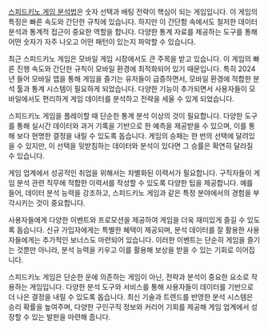 <p><a target="_blank" href="https://bepick.net/">스피드키노 게임 분석법</a>은 숫자 선택과 배팅 전략이 핵심이 되는 게임입니다. 이 게임의 특징은 빠른 속도와 간단한 규칙에 있습니다. 하지만 이 간단함 속에서도 철저한 데이터 분석과 통계적 접근이 중요한 역할을 합니다. 다양한 통계 자료를 제공하는 도구를 통해 어떤 숫자가 자주 나오고 어떤 패턴이 있는지 파악할 수 있습니다.</p>

<p>최근 스피드키노 게임은 모바일 게임 시장에서도 큰 주목을 받고 있습니다. 이 게임의 빠른 진행 속도와 간단한 규칙이 모바일 환경에 최적화되어 있기 때문입니다. 특히 2024년 들어 모바일 앱을 통해 게임을 즐기는 유저들이 급증하면서, 모바일 환경에 적합한 분석 툴과 통계 시스템이 필요하게 되었습니다. 다양한 기능이 추가되면서 사용자들이 모바일에서도 편리하게 게임 데이터를 분석하고 전략을 세울 수 있게 되었습니다.</p>

<p>스피드키노 게임을 플레이할 때 단순한 통계 분석 이상의 것이 필요합니다. 다양한 도구를 통해 실시간 데이터와 과거 기록을 기반으로 한 예측을 제공받을 수 있으며, 이를 통해 보다 현명한 결정을 내릴 수 있도록 돕습니다. 게임의 승패는 한 번의 선택에 달려있을 수 있지만, 이 선택을 뒷받침하는 데이터와 분석이 있다면 그 승률은 확연히 달라질 수 있습니다.</p>

<p>게임 업계에서 성공적인 취업을 위해서는 차별화된 이력서가 필요합니다. 구직자들이 게임 분석 관련 직무에 적합한 이력서를 작성할 수 있도록 다양한 팁을 제공합니다. 예를 들어, 데이터 분석 능력을 강조하고, 스피드키노 게임과 같은 특정 분야에서의 경험을 부각시키는 것이 중요합니다.</p>

<p>사용자들에게 다양한 이벤트와 프로모션을 제공하여 게임을 더욱 재미있게 즐길 수 있도록 돕습니다. 신규 가입자에게는 특별한 혜택이 제공되며, 분석 데이터를 잘 활용한 사용자들에게는 추가적인 보너스도 마련되어 있습니다. 이러한 이벤트는 단순히 게임을 즐기는 것뿐만 아니라, 분석 능력을 키우고 이를 활용해 보상을 받을 수 있는 기회로 이어집니다.</p>

<p>스피드키노 게임은 단순한 운에 의존하는 게임이 아닌, 전략과 분석이 중요한 요소로 작용하는 게임입니다. 다양한 분석 도구와 서비스를 통해 사용자들이 데이터를 기반으로 더 나은 결정을 내릴 수 있도록 돕습니다. 최신 기술과 트렌드를 반영한 분석 시스템은 승리 확률을 높여주며, 다양한 구인구직 정보와 커리어 기회를 제공해 게임 업계에서 성장할 수 있는 발판을 마련해 줍니다.</p>
